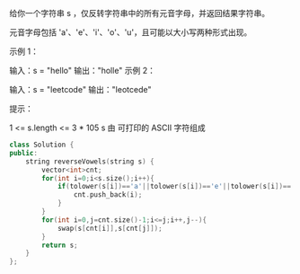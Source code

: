 给你一个字符串 s ，仅反转字符串中的所有元音字母，并返回结果字符串。

元音字母包括 'a'、'e'、'i'、'o'、'u'，且可能以大小写两种形式出现。

 

示例 1：

输入：s = "hello"
输出："holle"
示例 2：

输入：s = "leetcode"
输出："leotcede"


提示：

1 <= s.length <= 3 * 105
s 由 可打印的 ASCII 字符组成

```cpp
class Solution {
public:
    string reverseVowels(string s) {
        vector<int>cnt;
        for(int i=0;i<s.size();i++){
            if(tolower(s[i])=='a'||tolower(s[i])=='e'||tolower(s[i])=='i'||tolower(s[i])=='o'||tolower(s[i])=='u'){
                cnt.push_back(i);
            }
        }
        for(int i=0,j=cnt.size()-1;i<=j;i++,j--){
            swap(s[cnt[i]],s[cnt[j]]);
        }
        return s;
    }
};
```

